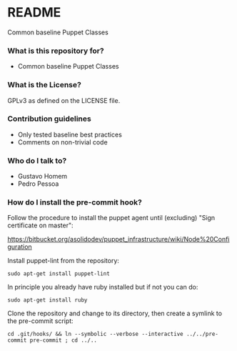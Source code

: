 # README #

Common baseline Puppet Classes

### What is this repository for? ###

* Common baseline Puppet Classes

### What is the License? ###

GPLv3 as defined on the LICENSE file.

### Contribution guidelines ###

* Only tested baseline best practices
* Comments on non-trivial code

### Who do I talk to? ###

* Gustavo Homem
* Pedro Pessoa

### How do I install the pre-commit hook? ###

Follow the procedure to install the puppet agent until (excluding) "Sign certificate on master":

https://bitbucket.org/asolidodev/puppet_infrastructure/wiki/Node%20Configuration

Install puppet-lint from the repository:

```sudo apt-get install puppet-lint```

In principle you already have ruby installed but if not you can do:

```sudo apt-get install ruby```

Clone the repository and change to its directory, then create a symlink to the pre-commit script:

```cd .git/hooks/ && ln --symbolic --verbose --interactive ../../pre-commit pre-commit ; cd ../..```
